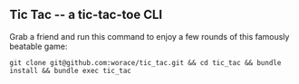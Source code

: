 ## Tic Tac -- a tic-tac-toe CLI

Grab a friend and run this command to enjoy a few rounds of this famously beatable game:

```
git clone git@github.com:worace/tic_tac.git && cd tic_tac && bundle install && bundle exec tic_tac
```
